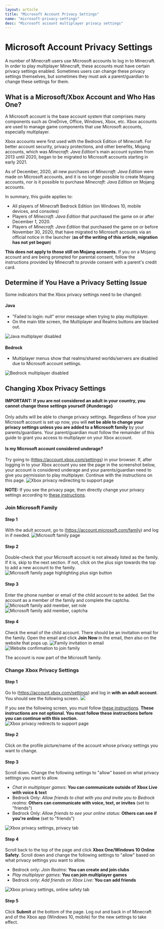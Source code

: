 ```yaml
---
layout: article
title: "Microsoft Account Privacy Settings"
name: "microsoft-privacy-settings"
desc: "Microsoft account multiplayer privacy settings"
---
```


# Microsoft Account Privacy Settings

A number of Minecraft users use Microsoft accounts to log in to Minecraft. In order to play multiplayer Minecraft, these accounts must have certain privacy settings enabled. Sometimes users can change these privacy settings themselves, but sometimes they must ask a parent/guardian to change these settings for them.

## What is a Microsoft/Xbox Account and Who Has One?

A Microsoft account is the base account system that comprises many components such as OneDrive, Office, Windows, Xbox, etc. Xbox accounts are used to manage game components that use Microsoft accounts, especially multiplayer.

Xbox accounts were first used with the Bedrock Edition of Minecraft. For better account security, privacy protections, and other benefits, Mojang accounts, which was *Minecraft: Java Edition*'s main account system from 2013 until 2020, began to be migrated to Microsoft accounts starting in early 2021.

As of December, 2020, all new purchases of *Minecraft: Java Edition* were made on Microsoft accounts, and it is no longer possible to create Mojang accounts, nor is it possible to purchase *Minecraft: Java Edition* on Mojang accounts.

In summary, this guide applies to:
* All players of Minecraft Bedrock Edition (on Windows 10, mobile devices, and consoles)
* Players of *Minecraft: Java Edition* that purchased the game on or after December 1, 2020.
* Players of *Minecraft: Java Edition* that purchased the game on or before November 30, 2020, that have migrated to Microsoft accounts via an official notice in the launcher (**as of the writing of this article, migration has not yet begun**)

**This does not apply to those still on Mojang accounts.** If you on a Mojang account and are being prompted for parental consent, follow the instructions provided by Minecraft to provide consent with a parent's credit card.

## Determine if You Have a Privacy Setting Issue

Some indicators that the Xbox privacy settings need to be changed:

#### Java
* "Failed to login: null" error message when trying to play multiplayer.
* On the main title screen, the Multiplayer and Realms buttons are blacked out.

![Java multiplayer disabled](/static/images/help/guides/xbox-privacy/java-multiplayer-disabled.png)

#### Bedrock
* Multiplayer menus show that realms/shared worlds/servers are disabled due to Microsoft account settings.

![Bedrock multiplayer disabled](/static/images/help/guides/xbox-privacy/bedrock-realms-disabled.png)

## Changing Xbox Privacy Settings

#### IMPORTANT: If you are not considered an adult in your country, you cannot change these settings yourself {#underage}

Only adults will be able to change privacy settings. Regardless of how your Microsoft account is set up now, you will **not be able to change your privacy settings unless you are added to a Microsoft family** by your parents/guardians. Your parent/guardian must follow the remainder of this guide to grant you access to multiplayer on your Xbox account.

#### Is my Microsoft account considered underage?

Try going to (https://account.xbox.com/settings) in your browser. If, after logging in to your Xbox account you see the page in the screenshot below, your account is considered underage and your parents/guardian need to give you permission to play multiplayer. Continue with the instructions on this page.
![Xbox privacy redirecting to support page](/static/images/help/guides/xbox-privacy/xbox-privacy-notallowed.png)

**NOTE:** If you see the privacy page, then directly change your privacy settings according to [these instructions](#change-xbox-privacy-settings).

### Join Microsoft Family

#### Step 1

With the adult account, go to (https://account.microsoft.com/family) and log in if needed.
![Microsoft family page](/static/images/help/guides/xbox-privacy/microsoft-family.jpg)

#### Step 2

Double-check that your Microsoft account is not already listed as the family. If it is, skip to the next section. If not, click on the plus sign towards the top to add a new account to the family.
![Microsoft family page highlighting plus sign button](/static/images/help/guides/xbox-privacy/microsoft-family-new.jpg)

#### Step 3

Enter the phone number or email of the child account to be added. Set the account as a member of the family and complete the captcha.
![Microsoft family add member, set role](/static/images/help/guides/xbox-privacy/microsoft-family-new-role2.jpg)
![Microsoft family add member, captcha](/static/images/help/guides/xbox-privacy/microsoft-family-new-capcha.png)

#### Step 4

Check the email of the child account. There should be an invitation email for the family. Open the email and click **Join Now** in the email, then also on the website that pops up.
![Family invitation in email](/static/images/help/guides/xbox-privacy/microsoft-family-new-accept.jpg)
![Website confirmation to join family](/static/images/help/guides/xbox-privacy/microsoft-family-new-accept-confirm.jpg)

The account is now part of the Microsoft family.

### Change Xbox Privacy Settings

#### Step 1

Go to (https://account.xbox.com/settings) and log in **with an adult account**. You should see the following screen.
![](/static/images/help/guides/xbox-privacy/xbox-privacy.png)

If you see the following screen, you must follow [these instructions](#underage). **These instructions are not optional. You must follow these instructions before you can continue with this section.**
![Xbox privacy redirects to support page](/static/images/help/guides/xbox-privacy/xbox-privacy-notallowed.png)

#### Step 2

Click on the profile picture/name of the account whose privacy settings you want to change.

#### Step 3

Scroll down. Change the following settings to "allow" based on what privacy settings you want to allow.

* _Chat in multiplayer games_: **You can communicate outside of Xbox Live with voice & text**
* Bedrock Only: _Allow friends to chat with you and invite you to Bedrock realms_: **Others can communicate with voice, text, or invites** (set to "friends")
* Bedrock Only: _Allow friends to see your online status_: **Others can see if you're online** (set to "friends")

![Xbox privacy settings, privacy tab](/static/images/help/guides/xbox-privacy/xbox-privacy-privacy.png)

#### Step 4

Scroll back to the top of the page and click **Xbox One/Windows 10 Online Safety**. Scroll down and change the following settings to "allow" based on what privacy settings you want to allow.

* Bedrock only: _Join Realms_: **You can create and join clubs**
* _Play multiplayer games_: **You can join multiplayer games**
* Bedrock only: _Add friends on Xbox Live_: **You can add friends**

![Xbox privacy settings, online safety tab](/static/images/help/guides/xbox-privacy/xbox-privacy-online.png)

#### Step 5

Click **Submit** at the bottom of the page. Log out and back in of Minecraft and of the Xbox app (Windows 10, mobile) for the new settings to take effect.
